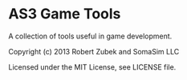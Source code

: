 AS3 Game Tools
==============

A collection of tools useful in game development.


Copyright (c) 2013 Robert Zubek and SomaSim LLC

Licensed under the MIT License, see LICENSE file.



